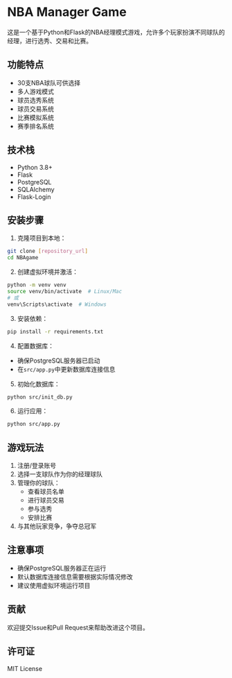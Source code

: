 # NBA Manager Game

这是一个基于Python和Flask的NBA经理模式游戏，允许多个玩家扮演不同球队的经理，进行选秀、交易和比赛。

## 功能特点

- 30支NBA球队可供选择
- 多人游戏模式
- 球员选秀系统
- 球员交易系统
- 比赛模拟系统
- 赛季排名系统

## 技术栈

- Python 3.8+
- Flask
- PostgreSQL
- SQLAlchemy
- Flask-Login

## 安装步骤

1. 克隆项目到本地：
```bash
git clone [repository_url]
cd NBAgame
```

2. 创建虚拟环境并激活：
```bash
python -m venv venv
source venv/bin/activate  # Linux/Mac
# 或
venv\Scripts\activate  # Windows
```

3. 安装依赖：
```bash
pip install -r requirements.txt
```

4. 配置数据库：
- 确保PostgreSQL服务器已启动
- 在`src/app.py`中更新数据库连接信息

5. 初始化数据库：
```bash
python src/init_db.py
```

6. 运行应用：
```bash
python src/app.py
```

## 游戏玩法

1. 注册/登录账号
2. 选择一支球队作为你的经理球队
3. 管理你的球队：
   - 查看球员名单
   - 进行球员交易
   - 参与选秀
   - 安排比赛
4. 与其他玩家竞争，争夺总冠军

## 注意事项

- 确保PostgreSQL服务器正在运行
- 默认数据库连接信息需要根据实际情况修改
- 建议使用虚拟环境运行项目

## 贡献

欢迎提交Issue和Pull Request来帮助改进这个项目。

## 许可证

MIT License
